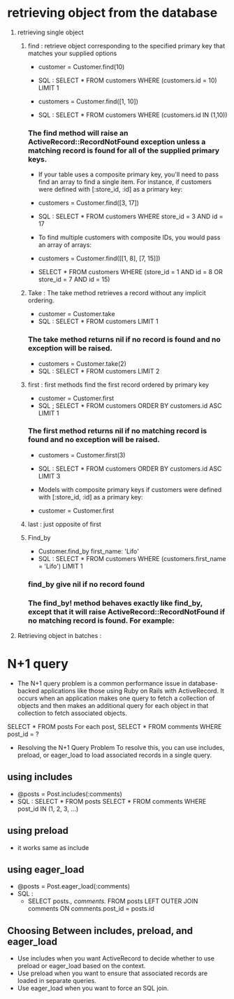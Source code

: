 # retrieving object from the database 
1. retrieving single object
    1. find : retrieve object corresponding to the specified primary key that matches your supplied options
        - customer = Customer.find(10)
        - SQL : SELECT * FROM customers WHERE (customers.id = 10) LIMIT 1

        - customers = Customer.find([1, 10])
        - SQL : SELECT * FROM customers WHERE (customers.id IN (1,10))
        ### The find method will raise an ActiveRecord::RecordNotFound exception unless a matching record is found for all of the supplied primary keys.
        
        - If your table uses a composite primary key, you'll need to pass find an array to find a single item. For instance, if customers were defined with [:store_id, :id] as a primary key:
        -  customers = Customer.find([3, 17])
        - SQL : SELECT * FROM customers WHERE store_id = 3 AND id = 17

        - To find multiple customers with composite IDs, you would pass an array of arrays:
        - customers = Customer.find([[1, 8], [7, 15]])
        - SELECT * FROM customers WHERE (store_id = 1 AND id = 8 OR store_id = 7 AND id = 15)
    
    2. Take : The take method retrieves a record without any implicit ordering.
        - customer = Customer.take
        - SQL : SELECT * FROM customers LIMIT 1
        ### The take method returns nil if no record is found and no exception will be raised.

        - customers = Customer.take(2)
        - SQL :  SELECT * FROM customers LIMIT 2

    3. first : first methods find the first record ordered by primary key 
        - customer = Customer.first
        - SQL ; SELECT * FROM customers ORDER BY customers.id ASC LIMIT 1

        ### The first method returns nil if no matching record is found and no exception will be raised.

        - customers = Customer.first(3)
        - SQL : SELECT * FROM customers ORDER BY customers.id ASC LIMIT 3
        
        - Models with composite primary keys if customers were defined with [:store_id, :id] as a primary key:
        - customer = Customer.first

    4. last : just opposite of first 

    5. Find_by
        - Customer.find_by first_name: 'Lifo'
        - SQL : SELECT * FROM customers WHERE (customers.first_name = 'Lifo') LIMIT 1

        ### find_by give nil if no record found     
        ### The find_by! method behaves exactly like find_by, except that it will raise ActiveRecord::RecordNotFound if no matching record is found. For example:

2. Retrieving object in batches : 











# N+1 query 
- The N+1 query problem is a common performance issue in database-backed applications like those using Ruby on Rails with ActiveRecord. It occurs when an application makes one query to fetch a collection of objects and then makes an additional query for each object in that collection to fetch associated objects.

SELECT * FROM posts
For each post, SELECT * FROM comments WHERE post_id = ?

- Resolving the N+1 Query Problem
    To resolve this, you can use includes, preload, or eager_load to load associated records in a single query.

## using includes
- @posts = Post.includes(:comments)
- SQL : 
    SELECT * FROM posts
    SELECT * FROM comments WHERE post_id IN (1, 2, 3, ...)


## using preload
- it works same as include 

## using eager_load
- @posts = Post.eager_load(:comments)
- SQL : 
    - SELECT posts.*, comments.*
        FROM posts
        LEFT OUTER JOIN comments ON comments.post_id = posts.id

## Choosing Between includes, preload, and eager_load
- Use includes when you want ActiveRecord to decide whether to use preload or eager_load based on the context.
- Use preload when you want to ensure that associated records are loaded in separate queries.
- Use eager_load when you want to force an SQL join.

 